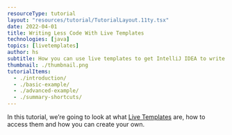 ```yaml
---
resourceType: tutorial
layout: "resources/tutorial/TutorialLayout.11ty.tsx"
date: 2022-04-01
title: Writing Less Code With Live Templates
technologies: [java]
topics: [livetemplates]
author: hs
subtitle: How you can use live templates to get IntelliJ IDEA to write more code for you
thumbnail: ./thumbnail.png
tutorialItems:
  - ./introduction/
  - ./basic-example/
  - ./advanced-example/
  - ./summary-shortcuts/
---
```


In this tutorial, we’re going to look at what [Live Templates](https://www.jetbrains.com/help/idea/using-live-templates.html) are, how to access them and how you can create your own.

